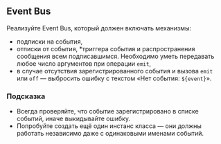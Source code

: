 ## Event Bus ##
Реализуйте Event Bus, который должен включать механизмы:

* подписки на события,
* отписки от события,
*триггера события и распространения сообщения всем подписавшимся. Необходимо уметь передавать любое число аргументов при операции `emit`,
* в случае отсутствия зарегистрированного события и вызова `emit` или `off` — выбросить ошибку с текстом «Нет события: `${event}`».

### Подсказка ###
* Всегда проверяйте, что событие зарегистрировано в списке событий, иначе выкидывайте ошибку.
* Попробуйте создать ещё один инстанс класса — они должны работать независимо даже с одинаковыми именами событий.